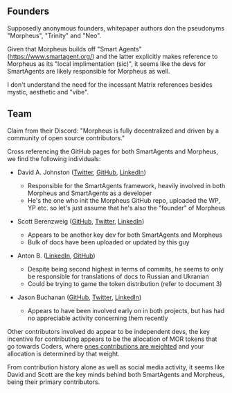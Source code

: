 ## __Founders__

Supposedly anonymous founders, whitepaper authors don the pseudonyms "Morpheus", "Trinity" and "Neo". 

Given that Morpheus builds off "Smart Agents" (https://www.smartagent.org/) and the latter explicitly makes reference to Morpheus as its "local implimentation (sic)", it seems like the devs for SmartAgents are likely responsible for Morpheus as well.

I don't understand the need for the incessant Matrix references besides mystic, aesthetic and "vibe".


## __Team__

Claim from their Discord: "Morpheus is fully decentralized and driven by a community of open source contributors." 

Cross referencing the GitHub pages for both SmartAgents and Morpheus, we find the following individuals:

- David A. Johnston ([Twitter](https://twitter.com/DJohnstonEC), [GitHub](https://github.com/DavidAJohnston), [LinkedIn](https://www.linkedin.com/in/davidajohnston))
	- Responsible for the SmartAgents framework, heavily involved in both Morpheus and SmartAgents as a developer
	- He's the one who init the Morpheus GitHub repo, uploaded the WP, YP etc. so let's just assume that he's also the "founder" of Morpheus

- Scott Berenzweig ([GitHub](https://github.com/betterbrand), [Twitter](https://twitter.com/betterbrand), [LinkedIn](https://www.linkedin.com/in/scottberenzweig/))
	- Appears to be another key dev for both SmartAgents and Morpheus
	- Bulk of docs have been uploaded or updated by this guy

- Anton B. ([LinkedIn](https://www.linkedin.com/in/antonboss/), [GitHub](https://github.com/antonbosss))
	- Despite being second highest in terms of commits, he seems to only be responsible for translations of docs to Russian and Ukranian
	- Could be trying to game the token distribution (refer to document 3)

- Jason Buchanan ([GitHub](https://github.com/jsnbuchanan), [Twitter](https://twitter.com/jsnbuchanan), [LinkedIn](https://www.linkedin.com/in/jsnbuchanan/))
	- Appears to have been involved early on in both projects, but has had no appreciable activity concerning them recently

Other contributors involved do appear to be independent devs, the key incentive for contributing appears to be the allocation of MOR tokens that go towards Coders, where [ones contributions are weighted](https://github.com/MorpheusAIs/Docs/blob/main/Guides/Code%20Contributor%20Weights%20Guide.md) and your allocation is determined by that weight.

From contribution history alone as well as social media activity, it seems like David and Scott are the key minds behind both SmartAgents and Morpheus, being their primary contributors. 
